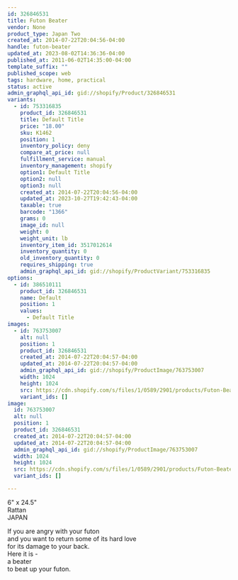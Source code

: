 ```yaml
---
id: 326846531
title: Futon Beater
vendor: None
product_type: Japan Two
created_at: 2014-07-22T20:04:56-04:00
handle: futon-beater
updated_at: 2023-08-02T14:36:36-04:00
published_at: 2011-06-02T14:35:00-04:00
template_suffix: ""
published_scope: web
tags: hardware, home, practical
status: active
admin_graphql_api_id: gid://shopify/Product/326846531
variants:
  - id: 753316835
    product_id: 326846531
    title: Default Title
    price: "18.00"
    sku: K1462
    position: 1
    inventory_policy: deny
    compare_at_price: null
    fulfillment_service: manual
    inventory_management: shopify
    option1: Default Title
    option2: null
    option3: null
    created_at: 2014-07-22T20:04:56-04:00
    updated_at: 2023-10-27T19:42:43-04:00
    taxable: true
    barcode: "1366"
    grams: 0
    image_id: null
    weight: 0
    weight_unit: lb
    inventory_item_id: 3517012614
    inventory_quantity: 0
    old_inventory_quantity: 0
    requires_shipping: true
    admin_graphql_api_id: gid://shopify/ProductVariant/753316835
options:
  - id: 386510111
    product_id: 326846531
    name: Default
    position: 1
    values:
      - Default Title
images:
  - id: 763753007
    alt: null
    position: 1
    product_id: 326846531
    created_at: 2014-07-22T20:04:57-04:00
    updated_at: 2014-07-22T20:04:57-04:00
    admin_graphql_api_id: gid://shopify/ProductImage/763753007
    width: 1024
    height: 1024
    src: https://cdn.shopify.com/s/files/1/0589/2901/products/Futon-Beater_1.jpeg?v=1406073897
    variant_ids: []
image:
  id: 763753007
  alt: null
  position: 1
  product_id: 326846531
  created_at: 2014-07-22T20:04:57-04:00
  updated_at: 2014-07-22T20:04:57-04:00
  admin_graphql_api_id: gid://shopify/ProductImage/763753007
  width: 1024
  height: 1024
  src: https://cdn.shopify.com/s/files/1/0589/2901/products/Futon-Beater_1.jpeg?v=1406073897
  variant_ids: []

---
```


6" x 24.5"  
Rattan  
JAPAN

<!-- td {border: 1px solid #ccc;}br {mso-data-placement:same-cell;} -->

If you are angry with your futon  
and you want to return some of its hard love  
for its damage to your back.  
Here it is -  
a beater  
to beat up your futon.